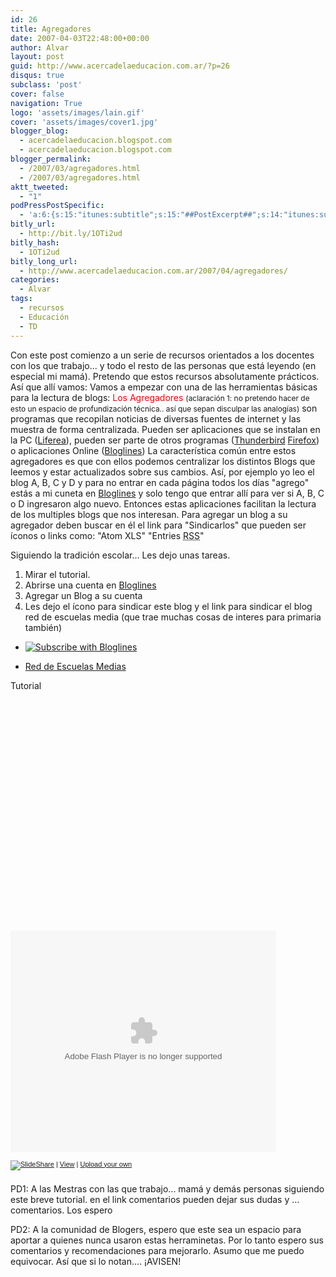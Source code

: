 ```yaml
---
id: 26
title: Agregadores
date: 2007-04-03T22:48:00+00:00
author: Alvar
layout: post
guid: http://www.acercadelaeducacion.com.ar/?p=26
disqus: true
subclass: 'post'
cover: false
navigation: True
logo: 'assets/images/lain.gif'
cover: 'assets/images/cover1.jpg'
blogger_blog:
  - acercadelaeducacion.blogspot.com
  - acercadelaeducacion.blogspot.com
blogger_permalink:
  - /2007/03/agregadores.html
  - /2007/03/agregadores.html
aktt_tweeted:
  - "1"
podPressPostSpecific:
  - 'a:6:{s:15:"itunes:subtitle";s:15:"##PostExcerpt##";s:14:"itunes:summary";s:15:"##PostExcerpt##";s:15:"itunes:keywords";s:17:"##WordPressCats##";s:13:"itunes:author";s:10:"##Global##";s:15:"itunes:explicit";s:7:"Default";s:12:"itunes:block";s:7:"Default";}'
bitly_url:
  - http://bit.ly/1OTi2ud
bitly_hash:
  - 1OTi2ud
bitly_long_url:
  - http://www.acercadelaeducacion.com.ar/2007/04/agregadores/
categories:
  - Alvar
tags:
  - recursos
  - Educación
  - TD
---
```

Con este post  comienzo a un serie de recursos orientados a los docentes con los que trabajo... y todo el resto de las personas que está leyendo (en especial mi mamá).
Pretendo que estos recursos absolutamente prácticos. Así que allí vamos:
Vamos a empezar con una de las herramientas básicas para la lectura de blogs:
<span style="color: #ff0000">Los Agregadores</span> <span style="font-size: 85%">(aclaración 1: no pretendo hacer de esto un espacio de profundización técnica.. así que sepan disculpar las analogías)</span> son programas que recopilan noticias de diversas fuentes de internet y las muestra de forma centralizada.
Pueden ser aplicaciones que se instalan en la PC  (<a href="http://liferea.sourceforge.net/es/">Liferea</a>), pueden ser parte de otros programas (<a href="http://www.mozilla-europe.org/es/products/thunderbird/">Thunderbird</a> <a href="http://www.mozilla-europe.org/es/products/firefox/">Firefox</a>) o aplicaciones Online  (<a href="http://bloglines.com/">Bloglines</a>)
La característica común entre estos agregadores es que con ellos podemos centralizar los distintos Blogs que leemos y estar actualizados sobre sus cambios. Así, por ejemplo yo leo el blog A, B, C y D y para no entrar en cada página todos los días "agrego" estás a mi cuneta en  <a href="http://bloglines.com/">Bloglines</a> y solo tengo que entrar allí para ver si A, B, C o D ingresaron algo nuevo.
Entonces estas aplicaciones facilitan la lectura de los multiples blogs que nos interesan.
Para agregar un blog a su agregador deben buscar en él el link para "Sindicarlos" que pueden ser íconos o links  como: "Atom XLS" "Entries <abbr title="Really Simple Syndication">RSS</abbr>"

Siguiendo la tradición escolar... Les dejo unas tareas.
<ol>
	<li>Mirar el tutorial.</li>
	<li>Abrirse una cuenta en  <a href="http://bloglines.com/">Bloglines</a></li>
	<li>Agregar un Blog a su cuenta</li>
	<li>Les dejo el ícono para sindicar este blog y el link para sindicar el blog red de escuelas media (que trae muchas cosas de interes para primaria también)</li>
</ol>
<ul>
	<li><a href="http://www.bloglines.com/sub/http://acercadelaeducacion.blogspot.com"><img src="http://static.bloglines.com/images/sub_modern8.gif" alt="Subscribe with Bloglines" border="0" />
</a></li>
</ul>
<ul>
	<li><a href="http://www.buenosaires.gov.ar/areas/rss/blog/educacion/feed/">Red de Escuelas Medias</a></li>
</ul>
Tutorial
<p style="width: 425px; text-align: left" id="__ss_23849"><object style="margin: 0px" height="355" width="425"></object></p>

<param name="movie" value="http://static.slideshare.net/swf/ssplayer2.swf?doc=rss-y-bloglines-14918"></param>
<param name="allowFullScreen" value="true"></param>
<param name="allowScriptAccess" value="always"></param><embed src="http://static.slideshare.net/swf/ssplayer2.swf?doc=rss-y-bloglines-14918" type="application/x-shockwave-flash" allowscriptaccess="always" allowfullscreen="true" height="355" width="425"></embed>
<p style="font-size: 11px; font-family: tahoma,arial; height: 26px; padding-top: 2px"><a href="http://www.slideshare.net/?src=embed"><img src="http://static.slideshare.net/swf/logo_embd.png" style="border: 0px none ; margin-bottom: -5px" alt="SlideShare" /></a> | <a href="undefined" title="View this slideshow on SlideShare">View</a> | <a href="http://www.slideshare.net/upload">Upload your own</a></p>
PD1: A las Mestras con las que trabajo... mamá y demás personas siguiendo este breve tutorial. en el link comentarios pueden dejar sus dudas y ... comentarios. Los espero

PD2: A la comunidad de Blogers, espero que este sea un espacio para aportar a quienes nunca usaron estas herraminetas. Por lo tanto espero sus comentarios y recomendaciones para mejorarlo. Asumo que me puedo equivocar. Así que si lo notan.... ¡AVISEN!
